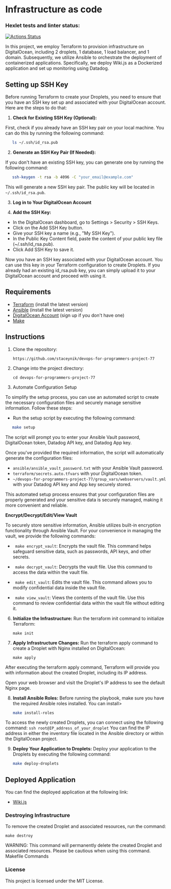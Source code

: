 # Infrastructure as code

### Hexlet tests and linter status:
[![Actions Status](https://github.com/staceynik/devops-for-programmers-project-77/workflows/hexlet-check/badge.svg)](https://github.com/staceynik/devops-for-programmers-project-77/actions)

In this project, we employ Terraform to provision infrastructure on DigitalOcean, including 2 droplets, 1 database, 1 load balancer, and 1 domain. Subsequently, we utilize Ansible to orchestrate the deployment of containerized applications. Specifically, we deploy Wiki.js as a Dockerized application and set up monitoring using Datadog.

## Setting up SSH Key

Before running Terraform to create your Droplets, you need to ensure that you have an SSH key set up and associated with your DigitalOcean account. Here are the steps to do that:

1. **Check for Existing SSH Key (Optional):**

First, check if you already have an SSH key pair on your local machine. You can do this by running the following command:

```bash
   ls ~/.ssh/id_rsa.pub
```
2. **Generate an SSH Key Pair (If Needed):**

If you don't have an existing SSH key, you can generate one by running the following command:

```bash
   ssh-keygen -t rsa -b 4096 -C "your_email@example.com"
```

This will generate a new SSH key pair. The public key will be located in `~/.ssh/id_rsa.pub`.

3. **Log in to Your DigitalOcean Account**

4. **Add the SSH Key:**
- In the DigitalOcean dashboard, go to Settings > Security > SSH Keys.
- Click on the Add SSH Key button.
- Give your SSH key a name (e.g., "My SSH Key").
- In the Public Key Content field, paste the content of your public key file (~/.ssh/id_rsa.pub).
- Click Add SSH Key to save it.

Now you have an SSH key associated with your DigitalOcean account. You can use this key in your Terraform configuration to create Droplets. If you already had an existing id_rsa.pub key, you can simply upload it to your DigitalOcean account and proceed with using it.

## Requirements

- [Terraform](https://www.terraform.io/downloads.html) (install the latest version)
- [Ansible](https://docs.ansible.com/ansible/latest/installation_guide/intro_installation.html) (install the latest version)
- [DigitalOcean Account](https://www.digitalocean.com/) (sign up if you don't have one)
- [Make](https://www.gnu.org/software/make/)


## Instructions

1. Clone the repository:

   ```https://github.com/staceynik/devops-for-programmers-project-77```

2. Change into the project directory:

   ```cd devops-for-programmers-project-77```

3. Automate Configuration Setup

To simplify the setup process, you can use an automated script to create the necessary configuration files and securely manage sensitive information. Follow these steps:

- Run the setup script by executing the following command:

```bash
   make setup
```
The script will prompt you to enter your Ansible Vault password, DigitalOcean token, Datadog API key, and Datadog App key.

Once you've provided the required information, the script will automatically generate the configuration files:
- `ansible/ansible_vault_password.txt` with your Ansible Vault password.
- `terraform/secrets.auto.tfvars` with your DigitalOcean token.
- `~/devops-for-programmers-project-77/group_vars/webservers/vault.yml` with your Datadog API key and App key securely stored.

This automated setup process ensures that your configuration files are properly generated and your sensitive data is securely managed, making it more convenient and reliable.

**Encrypt/Decrypt/Edit/View Vault**

To securely store sensitive information, Ansible utilizes built-in encryption functionality through Ansible Vault. For your convenience in managing the vault, we provide the following commands:

- ` make encrypt_vault`: Encrypts the vault file. This command helps safeguard sensitive data, such as passwords, API keys, and other secrets.

- ` make decrypt_vault`: Decrypts the vault file. Use this command to access the data within the vault file.

- ` make edit_vault`: Edits the vault file. This command allows you to modify confidential data inside the vault file.

- ` make view_vault`: Views the contents of the vault file. Use this command to review confidential data within the vault file without editing it.

6. **Initialize the Infrastructure:** Run the terraform init command to initialize Terraform:

   ```make init```

7. **Apply Infrastructure Changes:** Run the terraform apply command to create a Droplet with Nginx installed on DigitalOcean:

   ```make apply```

After executing the terraform apply command, Terraform will provide you with information about the created Droplet, including its IP address.

Open your web browser and visit the Droplet's IP address to see the default Nginx page.

8. **Install Ansible Roles:** Before running the playbook, make sure you have the required Ansible roles installed. You can install>

   ```bash
   make install-roles
   ```
To access the newly created Droplets, you can connect using the following command: `ssh root@IP_address_of_your_droplet` You can find the IP address in either the inventory file located in the Ansible directory or within the DigitalOcean project.

9. **Deploy Your Application to Droplets:** Deploy your application to the Droplets by executing the following command:

    ```bash
    make deploy-droplets
    ```
## Deployed Application

You can find the deployed application at the following link:

- [Wiki.js](http://www.staceynik.store/)

### Destroying Infrastructure

To remove the created Droplet and associated resources, run the command:

   ```make destroy```

WARNING: This command will permanently delete the created Droplet and associated resources. Please be cautious when using this command.
Makefile Commands

### License

This project is licensed under the MIT License.
